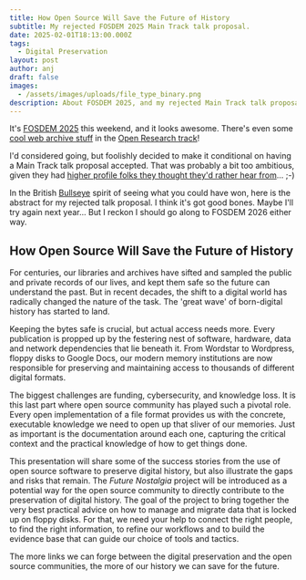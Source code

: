 ```yaml
---
title: How Open Source Will Save the Future of History
subtitle: My rejected FOSDEM 2025 Main Track talk proposal.
date: 2025-02-01T18:13:00.000Z
tags:
  - Digital Preservation
layout: post
author: anj
draft: false
images:
  - /assets/images/uploads/file_type_binary.png
description: About FOSDEM 2025, and my rejected Main Track talk proposal.
---
```

It's [FOSDEM 2025](https://fosdem.org/2025/) this weekend, and it looks awesome. There's even some [cool web archive stuff](https://fosdem.org/2025/schedule/event/fosdem-2025-5223-closed-data-open-software-building-new-ways-into-the-french-web-archives/) in the 
[Open Research track](https://fosdem.org/2025/schedule/track/research/)!

I'd considered going, but foolishly decided to make it conditional on having a Main Track talk proposal accepted. That was probably a bit too ambitious, given they had [higher profile folks they thought they'd rather hear from](https://web.archive.org/web/20250118080131/https://fosdem.org/2025/schedule/event/fosdem-2025-4507-infusing-open-source-culture-into-company-dna-a-conversation-with-jack-dorsey-and-manik-surtani-block-s-head-of-open-source/)... ;-)

In the British [Bullseye](https://en.wikipedia.org/wiki/Bullseye_(British_game_show)) spirit of seeing what you could have won, here is the abstract for my rejected talk proposal. I think it's got good bones. Maybe I'll try again next year... But I reckon I should go along to FOSDEM 2026 either way.

## How Open Source Will Save the Future of History

For centuries, our libraries and archives have sifted and sampled the public and private records of our lives, and kept them safe so the future can understand the past. But in recent decades, the shift to a digital world has radically changed the nature of the task. The 'great wave' of born-digital history has started to land.

Keeping the bytes safe is crucial, but actual access needs more. Every publication is propped up by the festering nest of software, hardware, data and network dependencies that lie beneath it. From Wordstar to Wordpress, floppy disks to Google Docs, our modern memory institutions are now responsible for preserving and maintaining access to thousands of different digital formats.

The biggest challenges are funding, cybersecurity, and knowledge loss.  It is this last part where  open source community has played such a pivotal role. Every open implementation of a file format provides us with the concrete, executable knowledge we need to open up that sliver of our memories. Just as important is the documentation around each one, capturing the critical context and the practical knowledge of how to get things done.

This presentation will share some of the success stories from the use of open source software to preserve digital history, but also illustrate the gaps and risks that remain. The *Future Nostalgia* project will be introduced as a potential way for the open source community to directly contribute to the preservation of digital history.  The goal of the project to bring together the very best practical advice on how to manage and migrate data that is locked up on floppy disks. For that, we need your help to connect the right people, to find the right information, to refine our workflows and to build the evidence base that can guide our choice of tools and tactics.

The more links we can forge between the digital preservation and the open source communities, the more of our history we can save for the future.
